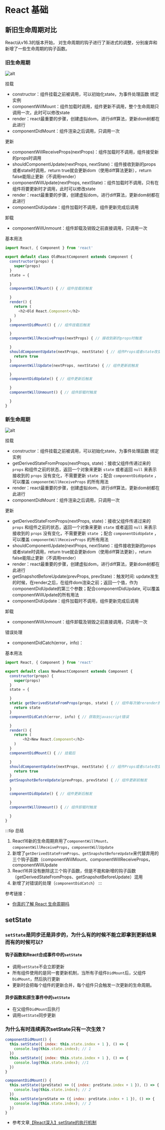 # React 基础

## 新旧生命周期对比

React从v16.3的版本开始， 对生命周期的钩子进行了渐进式的调整，分别废弃和新增了一些生命周期的钩子函数。

### 旧生命周期

![alt](/blog/oldLifeCycle.png)

挂载

* constructor：组件挂载之前被调用，可以初始化state，为事件处理函数 绑定实例
* componentWillMount：组件加载时调用，组件更新不调用，整个生命周期只调用一次，此时可以修改state
* render：react最重要的步骤，创建虚拟dom，进行diff算法，更新dom树都在此进行
* componentDidMount：组件渲染之后调用，只调用一次

更新

* componentWillReceiveProps(nextProps)：组件加载时不调用，组件接受新的props时调用
* shouldComponentUpdate(nextProps, nextState)：组件接收到新的props或者state时调用，return true就会更新dom（使用diff算法更新），return false能阻止更新（不调用render）
* componentWillUpdate(nextProps, nextState)：组件加载时不调用，只有在组件将要更新时才调用，此时可以修改state
* render：react最重要的步骤，创建虚拟dom，进行diff算法，更新dom树都在此进行
* componentDidUpdate：组件加载时不调用，组件更新完成后调用

卸载

* componentWillUnmount：组件卸载及销毁之前直接调用，只调用一次

基本用法

```js
import React, { Component } from 'react'

export default class OldReactComponent extends Component {
  constructor(props) {
    super(props)
  }
  state = {

  }
  componentWillMount() { // 组件挂载前触发

  }
  render() {
    return (
      <h2>Old React.Component</h2>
    )
  }
  componentDidMount() { // 组件挂载后触发

  }
  componentWillReceiveProps(nextProps) { // 接收到新的props时触发

  }
  shouldComponentUpdate(nextProps, nextState) { // 组件Props或者state改变时触发，true：更新，false：不更新
    return true
  }
  componentWillUpdate(nextProps, nextState) { // 组件更新前触发

  }
  componentDidUpdate() { // 组件更新后触发

  }
  componentWillUnmount() { // 组件卸载时触发

  }
}
```

### 新生命周期

![alt](/blog/newLifeCycle.png)

挂载

* constructor：组件挂载之前被调用，可以初始化state，为事件处理函数 绑定实例
* getDerivedStateFromProps(nextProps, state)：接收父组件传递过来的 `props` 和组件之前的状态，返回一个对象来更新 `state` 或者返回 `null` 来表示接收到的 `props` 没有变化，不需要更新 `state` ；配合 `componentDidUpdate` ，可以覆盖 `componentWillReceiveProps` 的所有用法
* render：react最重要的步骤，创建虚拟dom，进行diff算法，更新dom树都在此进行
* componentDidMount：组件渲染之后调用，只调用一次

更新

* getDerivedStateFromProps(nextProps, state)：接收父组件传递过来的 `props` 和组件之前的状态，返回一个对象来更新 `state` 或者返回 `null` 来表示接收到的 `props` 没有变化，不需要更新 `state` ；配合 `componentDidUpdate` ，可以覆盖 `componentWillReceiveProps` 的所有用法
* shouldComponentUpdate(nextProps, nextState)：组件接收到新的props或者state时调用，return true就会更新dom（使用diff算法更新），return false能阻止更新（不调用render）
* render：react最重要的步骤，创建虚拟dom，进行diff算法，更新dom树都在此进行
* getSnapshotBeforeUpdate(prevProps, prevState)：触发时间: update发生的时候，在render之后，在组件dom渲染之前；返回一个值，作为componentDidUpdate的第三个参数；配合componentDidUpdate, 可以覆盖componentWillUpdate的所有用法
* componentDidUpdate：组件加载时不调用，组件更新完成后调用

卸载

* componentWillUnmount：组件卸载及销毁之前直接调用，只调用一次

错误处理

* componentDidCatch(error，info)：

基本用法

```js
import React, { Component } from 'react'

export default class NewReactComponent extends Component {
  constructor(props) {
    super(props)
  }
  state = {

  }
  static getDerivedStateFromProps(props, state) { // 组件每次被rerender的时候，包括在组件构建之后(虚拟dom之后，实际dom挂载之前)，每次获取新的props或state之后；;每次接收新的props之后都会返回一个对象作为新的state，返回null则说明不需要更新state
    return state
  }
  componentDidCatch(error, info) { // 获取到javascript错误

  }
  render() {
    return (
        <h2>New React.Component</h2>
    )
  }
  componentDidMount() { // 挂载后

  }
  shouldComponentUpdate(nextProps, nextState) { // 组件Props或者state改变时触发，true：更新，false：不更新
    return true
  }
  getSnapshotBeforeUpdate(prevProps, prevState) { // 组件更新前触发

  }
  componentDidUpdate() { // 组件更新后触发

  }
  componentWillUnmount() { // 组件卸载时触发

  }
}
```

:::tip 总结

1. React16新的生命周期弃用了`componentWillMount`、`componentWillReceiveProps`，`componentWillUpdate`
2. 新增了`getDerivedStateFromProps`、`getSnapshotBeforeUpdate`来代替弃用的三个钩子函数（componentWillMount、componentWillReceiveProps，componentWillUpdate
3. React16并没有删除这三个钩子函数，但是不能和新增的钩子函数（getDerivedStateFromProps、getSnapshotBeforeUpdate）混用
4. 新增了对错误的处理（`componentDidCatch`）
:::

参考链接：

* [你真的了解 React 生命周期吗](<https://juejin.cn/post/6844904021233238024#comment>)

## setState

### `setState`是同步还是异步的，为什么有的时候不能立即拿到更新结果而有的时候可以?

#### 钩子函数和React合成事件中的`setState`

* 调用`setState`不会立即更新
* 所有组件使用的是同一套更新机制，当所有子组件`DidMount`后，父组件`DidMount`，然后执行更新
* 更新时会把每个组件的更新合并，每个组件只会触发一次更新的生命周期。

#### 异步函数和原生事件中的`setState`

* 在父组件`DidMount`后执行
* 调用`setState`同步更新

### 为什么有时连续两次setState只有一次生效？

```js
componentDidMount() {
  this.setState({ index: this.state.index + 1 }, () => {
    console.log(this.state.index); // 1
  })
  this.setState({ index: this.state.index + 1 }, () => {
    console.log(this.state.index); //1
  })
}
```

```js
componentDidMount() {
  this.setState((preState) => ({ index: preState.index + 1 }), () => {
    console.log(this.state.index); // 2
  })
  this.setState(preState => ({ index: preState.index + 1 }), () => {
    console.log(this.state.index); // 2
  })
}
```

* 参考文章[【React深入】setState的执行机制](https://juejin.cn/post/6844903781813993486)
